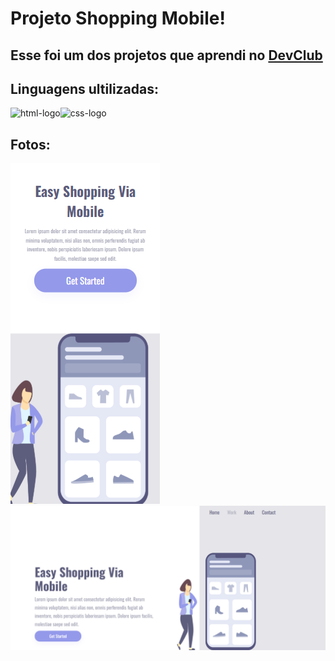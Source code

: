 <h1>Projeto Shopping Mobile!</h1>
<h2>Esse foi um dos projetos que aprendi no <a href="https://www.devclub.com.br/">DevClub</a></h2
<br>                                                                                              
<h2>Linguagens ultilizadas:</h2>
<img src="https://icongr.am/devicon/html5-original.svg?size=43&color=currentColor" alt="html-logo"><img src="https://icongr.am/devicon/css3-original.svg?size=43&color=currentColor" alt="css-logo">
<h2>Fotos:</h2>
<img src="https://github.com/benlira/projeto-shopping-mobile/blob/main/img/CLL-ESVM.png?raw=true" alt="cll-img-project">
<img src="https://github.com/benlira/projeto-shopping-mobile/blob/main/img/PC-ESVM.png?raw=true" alt="pc-img-project">
